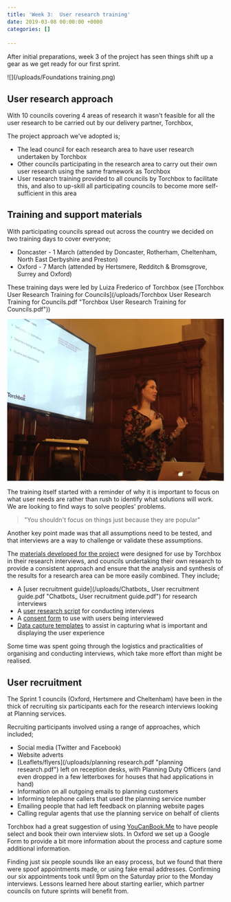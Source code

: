 ```yaml
---
title: 'Week 3:  User research training'
date: 2019-03-08 00:00:00 +0000
categories: []

---
```

After initial preparations, week 3 of the project has seen things shift up a gear as we get ready for our first sprint.

![](/uploads/Foundations training.png)

## User research approach

With 10 councils covering 4 areas of research it wasn't feasible for all the user research to be carried out by our delivery partner, Torchbox,

The project approach we've adopted is;

* The lead council for each research area to have user research undertaken by Torchbox
* Other councils participating in the research area to carry out their own user research using the same framework as Torchbox
* User research training provided to all councils by Torchbox to facilitate this, and also to up-skill all participating councils to become more self-sufficient in this area

## Training and support materials

With participating councils spread out across the country we decided on two training days to cover everyone;

* Doncaster - 1 March (attended by Doncaster, Rotherham, Cheltenham, North East Derbyshire and Preston)
* Oxford - 7 March (attended by Hertsmere, Redditch & Bromsgrove, Surrey and Oxford)

These training days were led by Luiza Frederico of Torchbox (see [Torchbox User Research Training for Councils](/uploads/Torchbox User Research Training for Councils.pdf "Torchbox User Research Training for Councils.pdf"))

![](/uploads/imageedit__8585912853.jpg)

The training itself started with a reminder of why it is important to focus on what user needs are rather than rush to identify what solutions will work. We are looking to find ways to solve peoples' problems.

> "You shouldn't focus on things just because they are popular"

Another key point made was that all assumptions need to be tested, and that interviews are a way to challenge or validate these assumptions.

The [materials developed for the project](project-resources/) were designed for use by Torchbox in their research interviews, and  councils undertaking their own research to provide a consistent approach and ensure that the analysis and synthesis of the results for a research area can be more easily combined. They include;

* A [user recruitment guide](/uploads/Chatbots_ User recruitment guide.pdf "Chatbots_ User recruitment guide.pdf") for research interviews
* A [user research script]() for conducting interviews
* A [consent form](https://github.com/LocalDigitalChatbots/localdigitalchatbots.github.io/blob/master/resources/user_research/consent_form.md) to use with users being interviewed
* [Data capture templates](https://docs.google.com/spreadsheets/d/17yR_3IzpGriXMr1Qf6AEuhGZDl9lK7tNbLQgC-5-CvE/edit?usp=sharing) to assist in capturing what is important and displaying the user experience

Some time was spent going through the logistics and practicalities of organising and conducting interviews, which take more effort than might be realised.

## User recruitment 

The Sprint 1 councils (Oxford, Hertsmere and Cheltenham) have been in the thick of recruiting six participants each for the research interviews looking at Planning services.

Recruiting participants involved using a range of approaches, which included;

* Social media (Twitter and Facebook)
* Website adverts
* [Leaflets/flyers](/uploads/planning research.pdf "planning research.pdf") left on reception desks, with Planning Duty Officers (and even dropped in a few letterboxes for houses that had applications in hand)
* Information on all outgoing emails to planning customers
* Informing telephone callers that used the planning service number
* Emailing people that had left feedback on planning website pages
* Calling regular agents that use the planning service on behalf of clients

Torchbox had a great suggestion of using [YouCanBook.Me](https://youcanbook.me) to have people select and book their own interview slots. In Oxford we set up a Google Form to provide a bit more information about the process and capture some additional information. 

Finding just six people sounds like an easy process, but we found that there were spoof appointments made, or using fake email addresses. Confirming our six appointments took until 9pm on the Saturday prior to the Monday interviews. Lessons learned here about starting earlier, which partner councils on future sprints will benefit from. 